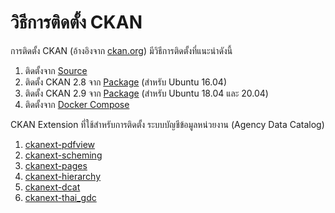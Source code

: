 # วิธีการติดตั้ง CKAN

การติดตั้ง CKAN (อ้างอิงจาก [ckan.org][docs]) มีวิธีการติดตั้งที่แนะนำดังนี้
   1. ติดตั้งจาก [Source][insSource]
   2. ติดตั้ง CKAN 2.8 จาก [Package][insPackage2.8] (สำหรับ Ubuntu 16.04)
   3. ติดตั้ง CKAN 2.9 จาก [Package][insPackage2.9] (สำหรับ Ubuntu 18.04 และ 20.04)
   4. ติดตั้งจาก [Docker Compose][insDocker]

CKAN Extension ที่ใช้สำหรับการติดตั้ง ระบบบัญชีข้อมูลหน่วยงาน (Agency Data Catalog)
   1. [ckanext-pdfview](ckan-extension.md#1-ckanext-pdfview)
   2. [ckanext-scheming](ckan-extension.md#2-ckanext-scheming)
   3. [ckanext-pages](ckan-extension.md#3-ckanext-pages)
   4. [ckanext-hierarchy](ckan-extension.md#4-ckanext-hierarchy)
   5. [ckanext-dcat](ckan-extension.md#6-ckanext-dcat)
   6. [ckanext-thai_gdc](ckan-extension.md#7-ckanext-thai_gdc)


   [docs]: <https://docs.ckan.org/en/2.9/maintaining/installing/index.html>
   [insPackage2.8]: <from-package-2.8.md>
   [insPackage2.9]: <from-package-2.9.md>
   [insSource]: <from-source.md>
   [insDocker]: <from-docker-compose.md>
